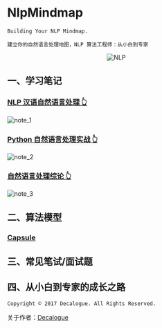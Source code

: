# NlpMindmap

`Building Your NLP Mindmap.`

`建立你的自然语言处理地图，NLP 算法工程师：从小白到专家`

<div align=center>

![NLP](https://github.com/Decalogue/NlpMindmap/blob/master/img/nlp.jpg "NLP")

</div>

## 一、学习笔记

### [NLP 汉语自然语言处理 👆](https://github.com/Decalogue/NlpMindmap/tree/master/notes/nlp_cn)

![note_1](https://github.com/Decalogue/NlpMindmap/blob/master/img/nlp_cn/0.png "nlp_cn")

### [Python 自然语言处理实战 👆](https://github.com/Decalogue/NlpMindmap/tree/master/notes/NLP_Core_Technology_and_Algorithm_with_Python)

![note_2](https://github.com/Decalogue/NlpMindmap/blob/master/img/NLP_Core_Technology_and_Algorithm_with_Python/0.png "NLP_Core_Technology_and_Algorithm_with_Python")

### [自然语言处理综论 👆](https://github.com/Decalogue/NlpMindmap/tree/master/notes/Speech_and_Language_Processing)

![note_3](https://github.com/Decalogue/NlpMindmap/blob/master/img/Speech_and_Language_Processing/0.png "Speech_and_Language_Processing")


## 二、算法模型

### [Capsule](https://github.com/Decalogue/NlpMindmap/tree/master/model/capsule)


## 三、常见笔试/面试题


## 四、从小白到专家的成长之路

`Copyright © 2017 Decalogue. All Rights Reserved.`

关于作者：[Decalogue](https://www.decalogue.cn)

